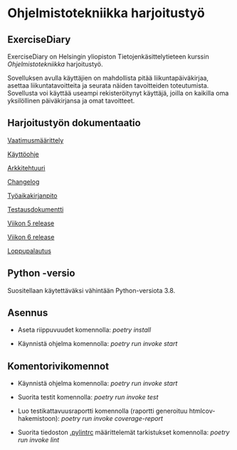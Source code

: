 # Ohjelmistotekniikka harjoitustyö

## ExerciseDiary

ExerciseDiary on Helsingin yliopiston Tietojenkäsittelytieteen kurssin *Ohjelmistotekniikka* harjoitustyö. 

Sovelluksen avulla käyttäjien on mahdollista pitää liikuntapäiväkirjaa, asettaa liikuntatavoitteita ja seurata näiden tavoitteiden toteutumista. Sovellusta voi käyttää useampi rekisteröitynyt käyttäjä, joilla on kaikilla oma yksilöllinen päiväkirjansa ja omat tavoitteet.

## Harjoitustyön dokumentaatio

[Vaatimusmäärittely](https://github.com/Kaabero/ot-harjoitustyo/blob/main/dokumentaatio/vaatimusmaarittely.md)

[Käyttöohje](https://github.com/Kaabero/ot-harjoitustyo/blob/main/dokumentaatio/kayttoohje.md)

[Arkkitehtuuri](https://github.com/Kaabero/ot-harjoitustyo/blob/main/dokumentaatio/arkkitehtuuri.md)

[Changelog](https://github.com/Kaabero/ot-harjoitustyo/blob/main/dokumentaatio/changelog.md)

[Työaikakirjanpito](https://github.com/Kaabero/ot-harjoitustyo/blob/main/dokumentaatio/tuntikirjanpito.md)

[Testausdokumentti](https://github.com/Kaabero/ot-harjoitustyo/blob/main/dokumentaatio/testaus.md)

[Viikon 5 release](https://github.com/Kaabero/ot-harjoitustyo/releases/tag/viikko5)

[Viikon 6 release](https://github.com/Kaabero/ot-harjoitustyo/releases/tag/viikko6)

[Loppupalautus](https://github.com/Kaabero/ot-harjoitustyo/releases/tag/loppupalautus)

## Python -versio

Suositellaan käytettäväksi vähintään Python-versiota 3.8.

## Asennus

- Aseta riippuvuudet komennolla: *poetry install*

- Käynnistä ohjelma komennolla: *poetry run invoke start*

## Komentorivikomennot

- Käynnistä ohjelma komennolla: *poetry run invoke start*

- Suorita testit komennolla: *poetry run invoke test*

- Luo testikattavuusraportti komennolla (raportti generoituu htmlcov-hakemistoon): *poetry run invoke coverage-report*

- Suorita tiedoston [.pylintrc](https://github.com/Kaabero/ot-harjoitustyo/blob/main/.pylintrc) määrittelemät tarkistukset komennolla: *poetry run invoke lint*






